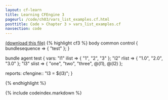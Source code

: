 ```yaml
---
layout: cf-learn
title: Learning CFEngine 3
pageurl: /code/ch03/vars_list_examples.cf.html
posttitle: Code > Chapter 3 > vars_list_examples.cf
navsection: code
---
```


[(download this file)](/src/ch03/vars_list_examples.cf)
{% highlight cf3 %}
body common control {
  bundlesequence => { "test" };
}

bundle agent test
{
  vars:
    "l1" ilist => { "1", "2", "3" };
    "l2" rlist => { "1.0", "2.0", "3.0" };
    "l3" slist => { "one", "two", "three", @(l1), @(l2) };

  reports:
    cfengine::
      "l3 = $(l3)";
}

{% endhighlight %}

{% include codeindex.markdown %}
